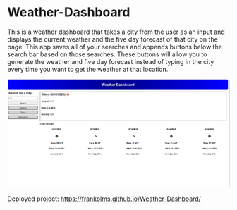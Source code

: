 # Weather-Dashboard

This is a weather dashboard that takes a city from the user as an input and displays the current weather and the five day forecast of that city on the page. This app saves all of your searches and appends buttons below the search bar based on those searches. These buttons will allow you to generate the weather and five day forecast instead of typing in the city every time you want to get the weather at that location.

![Alt text](<./assets/Screenshot%20(37).png>)

Deployed project: https://frankolms.github.io/Weather-Dashboard/
